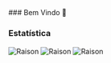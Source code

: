 <div text-align, justify-content: center;>
### Bem Vindo 👋


### Estatística
<div text-align, justify-content: center>
<img align="center" src="https://github-readme-stats.vercel.app/api/top-langs?username=RaisonRobert" alt="Raison" />

<img align="center" src="https://github-readme-stats.vercel.app/api?username=RaisonRobert" alt="Raison" />

<img align="center" src="https://github-readme-streak-stats.herokuapp.com/?user=RaisonRobert" alt="Raison" />
</div>
